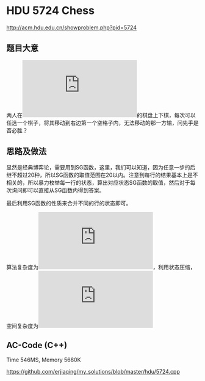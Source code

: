 HDU 5724 Chess
==============

<http://acm.hdu.edu.cn/showproblem.php?pid=5724>

题目大意
--------

两人在![](http://latex.codecogs.com/png.latex?%5Cdpi%7B100%7D%20n%5Ctimes%2020)的棋盘上下棋，每次可以任选一个棋子，将其移动到右边第一个空格子内，无法移动的那一方输，问先手是否必胜？

思路及做法
----------

显然是经典博弈论，需要用到SG函数，这里，我们可以知道，因为任意一步的后继不超过20种，所以SG函数的取值范围在20以内。注意到每行的结果基本上是不相关的，所以暴力枚举每一行的状态，算出对应状态SG函数的取值，然后对于每次询问即可以直接从SG函数内得到答案。

最后利用SG函数的性质来合并不同的行的状态即可。

算法复杂度为![](http://latex.codecogs.com/png.latex?%5Cdpi%7B100%7D%20O%28tn%29)，利用状态压缩，空间复杂度为![](http://latex.codecogs.com/png.latex?%5Cdpi%7B100%7D%20O%282%5En%29)

AC-Code (C++)
-------------

Time 546MS, Memory 5680K

<https://github.com/erjiaqing/my_solutions/blob/master/hdu/5724.cpp>
